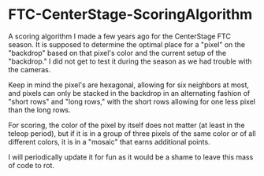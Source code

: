 # FTC-CenterStage-ScoringAlgorithm
A scoring algorithm I made a few years ago for the CenterStage FTC season. It is supposed to determine the optimal place for a "pixel" on the "backdrop" based on that pixel's color and the current setup of the "backdrop." I did not get to test it during the season as we had trouble with the cameras. 

Keep in mind the pixel's are hexagonal, allowing for six neighbors at most, and pixels can only be stacked in the backdrop in an alternating fashion of "short rows" and "long rows," with the short rows allowing for one less pixel than the long rows. 

For scoring, the color of the pixel by itself does not matter (at least in the teleop period), but if it is in a group of three pixels of the same color or of all different colors, it is in a "mosaic" that earns additional points. 

I will periodically update it for fun as it would be a shame to leave this mass of code to rot.

